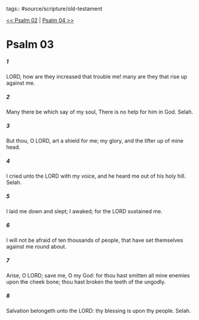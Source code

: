 tags:: #source/scripture/old-testament

[<< Psalm 02](/Old_Testament/19_Psalms/Psalm_02.md) | [Psalm 04 >>](/Old_Testament/19_Psalms/Psalm_04.md)

# Psalm 03

##### 1

LORD, how are they increased that trouble me! many are they that rise up against me.

##### 2

Many there be which say of my soul, There is no help for him in God. Selah.

##### 3

But thou, O LORD, art a shield for me; my glory, and the lifter up of mine head.

##### 4

I cried unto the LORD with my voice, and he heard me out of his holy hill. Selah.

##### 5

I laid me down and slept; I awaked; for the LORD sustained me.

##### 6

I will not be afraid of ten thousands of people, that have set themselves against me round about.

##### 7

Arise, O LORD; save me, O my God: for thou hast smitten all mine enemies upon the cheek bone; thou hast broken the teeth of the ungodly.

##### 8

Salvation belongeth unto the LORD: thy blessing is upon thy people. Selah.
